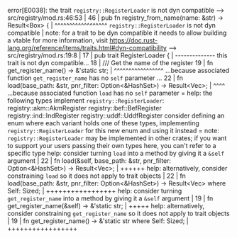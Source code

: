 error[E0038]: the trait `registry::RegisterLoader` is not dyn compatible
  --> src/registry/mod.rs:46:53
   |
46 | pub fn registry_from_name(name: &str) -> Result<Box<dyn RegisterLoader>> {
   |                                                     ^^^^^^^^^^^^^^^^^^ `registry::RegisterLoader` is not dyn compatible
   |
note: for a trait to be dyn compatible it needs to allow building a vtable
      for more information, visit <https://doc.rust-lang.org/reference/items/traits.html#dyn-compatibility>
  --> src/registry/mod.rs:19:8
   |
17 | pub trait RegisterLoader {
   |           -------------- this trait is not dyn compatible...
18 |     /// Get the name of the register
19 |     fn get_register_name() -> &'static str;
   |        ^^^^^^^^^^^^^^^^^ ...because associated function `get_register_name` has no `self` parameter
...
22 |     fn load(base_path: &str, pnr_filter: Option<&HashSet<String>>) -> Result<Vec<RecordBatch>>;
   |        ^^^^ ...because associated function `load` has no `self` parameter
   = help: the following types implement `registry::RegisterLoader`:
             registry::akm::AkmRegister
             registry::bef::BefRegister
             registry::ind::IndRegister
             registry::uddf::UddfRegister
           consider defining an enum where each variant holds one of these types,
           implementing `registry::RegisterLoader` for this new enum and using it instead
   = note: `registry::RegisterLoader` may be implemented in other crates; if you want to support your users passing their own types here, you can't refer to a specific type
help: consider turning `load` into a method by giving it a `&self` argument
   |
22 |     fn load(&self, base_path: &str, pnr_filter: Option<&HashSet<String>>) -> Result<Vec<RecordBatch>>;
   |             ++++++
help: alternatively, consider constraining `load` so it does not apply to trait objects
   |
22 |     fn load(base_path: &str, pnr_filter: Option<&HashSet<String>>) -> Result<Vec<RecordBatch>> where Self: Sized;
   |                                                                                                +++++++++++++++++
help: consider turning `get_register_name` into a method by giving it a `&self` argument
   |
19 |     fn get_register_name(&self) -> &'static str;
   |                          +++++
help: alternatively, consider constraining `get_register_name` so it does not apply to trait objects
   |
19 |     fn get_register_name() -> &'static str where Self: Sized;
   |                                            +++++++++++++++++
